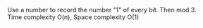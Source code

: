 Use a number to record the number "1" of every bit. Then mod 3.  
Time complexity O(n), Space complexity O(1)